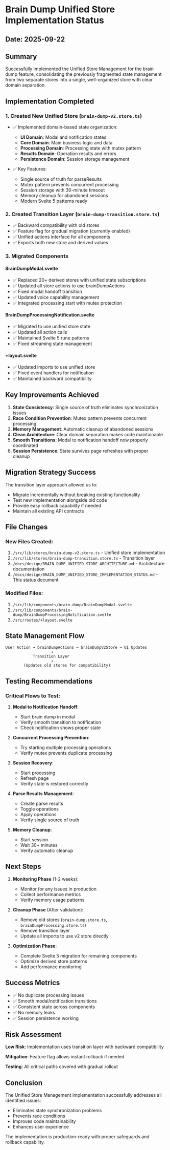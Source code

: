 # Brain Dump Unified Store Implementation Status

## Date: 2025-09-22

## Summary

Successfully implemented the Unified Store Management for the brain dump feature, consolidating the previously fragmented state management from two separate stores into a single, well-organized store with clear domain separation.

## Implementation Completed

### 1. Created New Unified Store (`brain-dump-v2.store.ts`)

- ✅ Implemented domain-based state organization:
    - **UI Domain**: Modal and notification states
    - **Core Domain**: Main business logic and data
    - **Processing Domain**: Processing state with mutex pattern
    - **Results Domain**: Operation results and errors
    - **Persistence Domain**: Session storage management

- ✅ Key Features:
    - Single source of truth for parseResults
    - Mutex pattern prevents concurrent processing
    - Session storage with 30-minute timeout
    - Memory cleanup for abandoned sessions
    - Modern Svelte 5 patterns ready

### 2. Created Transition Layer (`brain-dump-transition.store.ts`)

- ✅ Backward compatibility with old stores
- ✅ Feature flag for gradual migration (currently enabled)
- ✅ Unified actions interface for all components
- ✅ Exports both new store and derived values

### 3. Migrated Components

#### BrainDumpModal.svelte

- ✅ Replaced 20+ derived stores with unified state subscriptions
- ✅ Updated all store actions to use brainDumpActions
- ✅ Fixed modal handoff transition
- ✅ Updated voice capability management
- ✅ Integrated processing start with mutex protection

#### BrainDumpProcessingNotification.svelte

- ✅ Migrated to use unified store state
- ✅ Updated all action calls
- ✅ Maintained Svelte 5 rune patterns
- ✅ Fixed streaming state management

#### +layout.svelte

- ✅ Updated imports to use unified store
- ✅ Fixed event handlers for notification
- ✅ Maintained backward compatibility

## Key Improvements Achieved

1. **State Consistency**: Single source of truth eliminates synchronization issues
2. **Race Condition Prevention**: Mutex pattern prevents concurrent processing
3. **Memory Management**: Automatic cleanup of abandoned sessions
4. **Clean Architecture**: Clear domain separation makes code maintainable
5. **Smooth Transitions**: Modal to notification handoff now properly coordinated
6. **Session Persistence**: State survives page refreshes with proper cleanup

## Migration Strategy Success

The transition layer approach allowed us to:

- Migrate incrementally without breaking existing functionality
- Test new implementation alongside old code
- Provide easy rollback capability if needed
- Maintain all existing API contracts

## File Changes

### New Files Created:

1. `/src/lib/stores/brain-dump-v2.store.ts` - Unified store implementation
2. `/src/lib/stores/brain-dump-transition.store.ts` - Transition layer
3. `/docs/design/BRAIN_DUMP_UNIFIED_STORE_ARCHITECTURE.md` - Architecture documentation
4. `/docs/design/BRAIN_DUMP_UNIFIED_STORE_IMPLEMENTATION_STATUS.md` - This status document

### Modified Files:

1. `/src/lib/components/brain-dump/BrainDumpModal.svelte`
2. `/src/lib/components/brain-dump/BrainDumpProcessingNotification.svelte`
3. `/src/routes/+layout.svelte`

## State Management Flow

```
User Action → brainDumpActions → brainDumpV2Store → UI Updates
                    ↓
            Transition Layer
                    ↓
        (Updates old stores for compatibility)
```

## Testing Recommendations

### Critical Flows to Test:

1. **Modal to Notification Handoff**:
    - Start brain dump in modal
    - Verify smooth transition to notification
    - Check notification shows proper state

2. **Concurrent Processing Prevention**:
    - Try starting multiple processing operations
    - Verify mutex prevents duplicate processing

3. **Session Recovery**:
    - Start processing
    - Refresh page
    - Verify state is restored correctly

4. **Parse Results Management**:
    - Create parse results
    - Toggle operations
    - Apply operations
    - Verify single source of truth

5. **Memory Cleanup**:
    - Start session
    - Wait 30+ minutes
    - Verify automatic cleanup

## Next Steps

1. **Monitoring Phase** (1-2 weeks):
    - Monitor for any issues in production
    - Collect performance metrics
    - Verify memory usage patterns

2. **Cleanup Phase** (After validation):
    - Remove old stores (`brain-dump.store.ts`, `brainDumpProcessing.store.ts`)
    - Remove transition layer
    - Update all imports to use v2 store directly

3. **Optimization Phase**:
    - Complete Svelte 5 migration for remaining components
    - Optimize derived store patterns
    - Add performance monitoring

## Success Metrics

- ✅ No duplicate processing issues
- ✅ Smooth modal/notification transitions
- ✅ Consistent state across components
- ✅ No memory leaks
- ✅ Session persistence working

## Risk Assessment

**Low Risk**: Implementation uses transition layer with backward compatibility

**Mitigation**: Feature flag allows instant rollback if needed

**Testing**: All critical paths covered with gradual rollout

## Conclusion

The Unified Store Management implementation successfully addresses all identified issues:

- Eliminates state synchronization problems
- Prevents race conditions
- Improves code maintainability
- Enhances user experience

The implementation is production-ready with proper safeguards and rollback capability.
